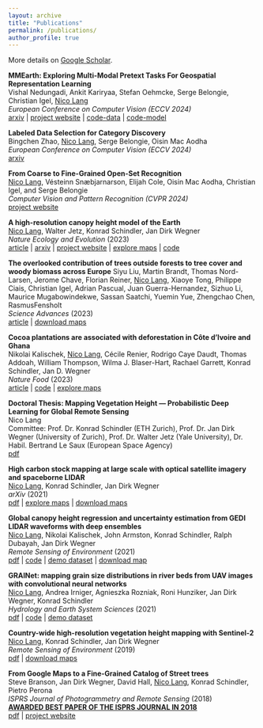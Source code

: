 ```yaml
---
layout: archive
title: "Publications"
permalink: /publications/
author_profile: true
---
```


More details on [Google Scholar](https://scholar.google.ch/citations?user=bVZtKsQAAAAJ&hl=en).

**MMEarth: Exploring Multi-Modal Pretext Tasks For Geospatial Representation Learning**\
Vishal Nedungadi, Ankit Kariryaa, Stefan Oehmcke, Serge Belongie, Christian Igel, <u>Nico Lang</u>\
*European Conference on Computer Vision (ECCV 2024)*\
[arxiv](https://arxiv.org/abs/2405.02771) |
[project website](https://vishalned.github.io/mmearth/) |
[code-data](https://github.com/vishalned/MMEarth-data) |
[code-model](https://github.com/vishalned/MMEarth-train) 

**Labeled Data Selection for Category Discovery**\
Bingchen Zhao, <u>Nico Lang</u>, Serge Belongie, Oisin Mac Aodha\
*European Conference on Computer Vision (ECCV 2024)*\
[arxiv](https://arxiv.org/abs/2406.04898)

**From Coarse to Fine-Grained Open-Set Recognition**\
<u>Nico Lang</u>, Vésteinn Snæbjarnarson, Elijah Cole, Oisin Mac Aodha, Christian Igel, and Serge Belongie\
*Computer Vision and Pattern Recognition (CVPR 2024)*\
[project website](https://langnico.github.io/fine-grained-osr/)


**A high-resolution canopy height model of the Earth**\
<u>Nico Lang</u>, Walter Jetz, Konrad Schindler, Jan Dirk Wegner\
*Nature Ecology and Evolution* (2023)\
[article](https://www.nature.com/articles/s41559-023-02206-6) | 
[arxiv](https://arxiv.org/pdf/2204.08322.pdf) | 
[project website](https://langnico.github.io/globalcanopyheight/) |
[explore maps](https://nlang.users.earthengine.app/view/global-canopy-height-2020) | 
[code](https://github.com/langnico/global-canopy-height-model)

**The overlooked contribution of trees outside forests to tree cover and woody biomass across Europe**
Siyu Liu, Martin Brandt, Thomas Nord-Larsen, Jerome Chave, Florian Reiner, <u>Nico Lang</u>,
Xiaoye Tong, Philippe Ciais, Christian Igel, Adrian Pascual, Juan Guerra-Hernandez, Sizhuo Li, 
Maurice Mugabowindekwe, Sassan Saatchi, Yuemin Yue, Zhengchao Chen, RasmusFensholt\
*Science Advances* (2023)\
[article](https://doi.org/10.1126/sciadv.adh4097) | 
[download maps](https://doi.org/10.5281/zenodo.8154445)


**Cocoa plantations are associated with deforestation in Côte d’Ivoire and Ghana**\
Nikolai Kalischek, <u>Nico Lang</u>, Cécile Renier, Rodrigo Caye Daudt, Thomas Addoah, William Thompson, Wilma J. Blaser-Hart, Rachael Garrett, Konrad Schindler, Jan D. Wegner\
*Nature Food* (2023)\
[article](https://doi.org/10.1038/s43016-023-00751-8) | 
[code](https://github.com/D1noFuzi/cocoamapping) |
[explore maps](https://nk.users.earthengine.app/view/cocoa-map) 

**Doctoral Thesis: Mapping Vegetation Height — Probabilistic Deep Learning for Global Remote Sensing**\
Nico Lang\
Committee: Prof. Dr. Konrad Schindler (ETH Zurich), 
Prof. Dr. Jan Dirk Wegner (University of Zurich), 
Prof. Dr. Walter Jetz (Yale University),
Dr. Habil. Bertrand Le Saux (European Space Agency)\
[pdf](https://doi.org/10.3929/ethz-b-000554994)

**High carbon stock mapping at large scale with optical satellite imagery and spaceborne LIDAR**\
<u>Nico Lang</u>, Konrad Schindler, Jan Dirk Wegner\
*arXiv* (2021)\
[pdf](https://arxiv.org/pdf/2107.07431.pdf) | 
[explore maps](https://nlang.users.earthengine.app/view/canopy-height-and-carbon-stock-southeast-asia-2020) | 
[download maps](http://doi.org/10.5281/zenodo.5012448)

**Global canopy height regression and uncertainty estimation from GEDI LIDAR waveforms with deep ensembles**\
<u>Nico Lang</u>, Nikolai Kalischek, John Armston, Konrad Schindler, Ralph Dubayah, Jan Dirk Wegner\
*Remote Sensing of Environment* (2021)\
[pdf](https://doi.org/10.1016/j.rse.2021.112760) | 
[code](https://github.com/langnico/GEDI-BDL) | 
[demo dataset](https://share.phys.ethz.ch/~pf/nlangdata/GEDI_BDL_demo.zip) | 
[download map]( https://doi.org/10.5281/zenodo.5112904)

**GRAINet: mapping grain size distributions in river beds from UAV images with convolutional neural networks**\
<u>Nico Lang</u>, Andrea Irniger, Agnieszka Rozniak, Roni Hunziker, Jan Dirk Wegner, Konrad Schindler\
*Hydrology and Earth System Sciences* (2021)\
[pdf](https://doi.org/10.5194/hess-25-2567-2021) | 
[code](https://github.com/langnico/GRAINet) | 
[demo dataset](https://share.phys.ethz.ch/~pf/nlangdata/GRAINet_demo_data.zip)

**Country-wide high-resolution vegetation height mapping with Sentinel-2**\
<u>Nico Lang</u>, Konrad Schindler, Jan Dirk Wegner\
*Remote Sensing of Environment* (2019)\
[pdf](https://arxiv.org/pdf/1904.13270.pdf) | 
[download maps](https://share.phys.ethz.ch/~pf/nlangdata/gabon_canopy_height_2017.zip)

**From Google Maps to a Fine-Grained Catalog of Street trees**\
Steve Branson, Jan Dirk Wegner, David Hall, <u>Nico Lang</u>, Konrad Schindler, Pietro Perona\
*ISPRS Journal of Photogrammetry and Remote Sensing* (2018)\
**[AWARDED BEST PAPER OF THE ISPRS JOURNAL IN 2018](https://www.isprs.org/society/awards/helava/2018.aspx)**\
[pdf](https://arxiv.org/pdf/1910.02675.pdf) | 
[project website](https://registree.ethz.ch/)